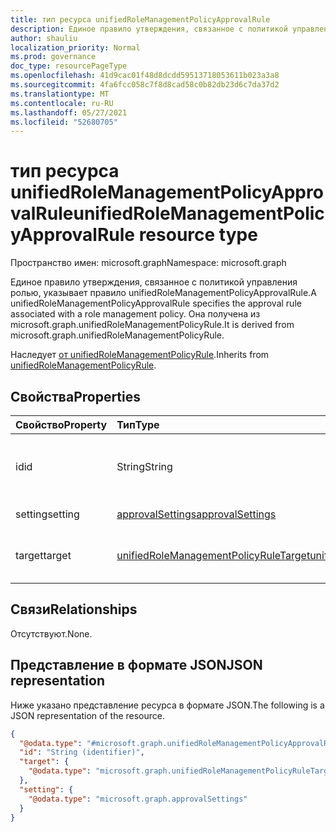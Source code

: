 ```yaml
---
title: тип ресурса unifiedRoleManagementPolicyApprovalRule
description: Единое правило утверждения, связанное с политикой управления ролью, указывает правило unifiedRoleManagementPolicyApprovalRule. Она получена из microsoft.graph.unifiedRoleManagementPolicyRule.
author: shauliu
localization_priority: Normal
ms.prod: governance
doc_type: resourcePageType
ms.openlocfilehash: 41d9cac01f48d8dcdd59513718053611b023a3a8
ms.sourcegitcommit: 4fa6fcc058c7f8d8cad58c0b82db23d6c7da37d2
ms.translationtype: MT
ms.contentlocale: ru-RU
ms.lasthandoff: 05/27/2021
ms.locfileid: "52680705"
---
```

# <a name="unifiedrolemanagementpolicyapprovalrule-resource-type"></a><span data-ttu-id="40ee2-104">тип ресурса unifiedRoleManagementPolicyApprovalRule</span><span class="sxs-lookup"><span data-stu-id="40ee2-104">unifiedRoleManagementPolicyApprovalRule resource type</span></span>

<span data-ttu-id="40ee2-105">Пространство имен: microsoft.graph</span><span class="sxs-lookup"><span data-stu-id="40ee2-105">Namespace: microsoft.graph</span></span>

<span data-ttu-id="40ee2-106">Единое правило утверждения, связанное с политикой управления ролью, указывает правило unifiedRoleManagementPolicyApprovalRule.</span><span class="sxs-lookup"><span data-stu-id="40ee2-106">A unifiedRoleManagementPolicyApprovalRule specifies the approval rule associated with a role management policy.</span></span> <span data-ttu-id="40ee2-107">Она получена из microsoft.graph.unifiedRoleManagementPolicyRule.</span><span class="sxs-lookup"><span data-stu-id="40ee2-107">It is derived from microsoft.graph.unifiedRoleManagementPolicyRule.</span></span>

<span data-ttu-id="40ee2-108">Наследует [от unifiedRoleManagementPolicyRule](../resources/unifiedrolemanagementpolicyrule.md).</span><span class="sxs-lookup"><span data-stu-id="40ee2-108">Inherits from [unifiedRoleManagementPolicyRule](../resources/unifiedrolemanagementpolicyrule.md).</span></span>

## <a name="properties"></a><span data-ttu-id="40ee2-109">Свойства</span><span class="sxs-lookup"><span data-stu-id="40ee2-109">Properties</span></span>
|<span data-ttu-id="40ee2-110">Свойство</span><span class="sxs-lookup"><span data-stu-id="40ee2-110">Property</span></span>|<span data-ttu-id="40ee2-111">Тип</span><span class="sxs-lookup"><span data-stu-id="40ee2-111">Type</span></span>|<span data-ttu-id="40ee2-112">Описание</span><span class="sxs-lookup"><span data-stu-id="40ee2-112">Description</span></span>|
|:---|:---|:---|
|<span data-ttu-id="40ee2-113">id</span><span class="sxs-lookup"><span data-stu-id="40ee2-113">id</span></span>|<span data-ttu-id="40ee2-114">String</span><span class="sxs-lookup"><span data-stu-id="40ee2-114">String</span></span>|<span data-ttu-id="40ee2-115">Уникальный идентификатор для правила.</span><span class="sxs-lookup"><span data-stu-id="40ee2-115">Unique identifier for the rule.</span></span> <span data-ttu-id="40ee2-116">Унаследованный от [unifiedRoleManagementPolicyRule](../resources/unifiedrolemanagementpolicyrule.md)</span><span class="sxs-lookup"><span data-stu-id="40ee2-116">Inherited from [unifiedRoleManagementPolicyRule](../resources/unifiedrolemanagementpolicyrule.md)</span></span>|
|<span data-ttu-id="40ee2-117">setting</span><span class="sxs-lookup"><span data-stu-id="40ee2-117">setting</span></span>|[<span data-ttu-id="40ee2-118">approvalSettings</span><span class="sxs-lookup"><span data-stu-id="40ee2-118">approvalSettings</span></span>](../resources/approvalsettings.md)|<span data-ttu-id="40ee2-119">Параметр утверждения правила.</span><span class="sxs-lookup"><span data-stu-id="40ee2-119">The approval setting for the rule.</span></span>|
|<span data-ttu-id="40ee2-120">target</span><span class="sxs-lookup"><span data-stu-id="40ee2-120">target</span></span>|[<span data-ttu-id="40ee2-121">unifiedRoleManagementPolicyRuleTarget</span><span class="sxs-lookup"><span data-stu-id="40ee2-121">unifiedRoleManagementPolicyRuleTarget</span></span>](../resources/unifiedrolemanagementpolicyruletarget.md)|<span data-ttu-id="40ee2-122">Цель правила.</span><span class="sxs-lookup"><span data-stu-id="40ee2-122">The target for the rule rule.</span></span> <span data-ttu-id="40ee2-123">Унаследованный от [unifiedRoleManagementPolicyRule](../resources/unifiedrolemanagementpolicyrule.md)</span><span class="sxs-lookup"><span data-stu-id="40ee2-123">Inherited from [unifiedRoleManagementPolicyRule](../resources/unifiedrolemanagementpolicyrule.md)</span></span>|

## <a name="relationships"></a><span data-ttu-id="40ee2-124">Связи</span><span class="sxs-lookup"><span data-stu-id="40ee2-124">Relationships</span></span>
<span data-ttu-id="40ee2-125">Отсутствуют.</span><span class="sxs-lookup"><span data-stu-id="40ee2-125">None.</span></span>

## <a name="json-representation"></a><span data-ttu-id="40ee2-126">Представление в формате JSON</span><span class="sxs-lookup"><span data-stu-id="40ee2-126">JSON representation</span></span>
<span data-ttu-id="40ee2-127">Ниже указано представление ресурса в формате JSON.</span><span class="sxs-lookup"><span data-stu-id="40ee2-127">The following is a JSON representation of the resource.</span></span>
<!-- {
  "blockType": "resource",
  "keyProperty": "id",
  "@odata.type": "microsoft.graph.unifiedRoleManagementPolicyApprovalRule",
  "baseType": "microsoft.graph.unifiedRoleManagementPolicyRule",
  "openType": false
}
-->
``` json
{
  "@odata.type": "#microsoft.graph.unifiedRoleManagementPolicyApprovalRule",
  "id": "String (identifier)",
  "target": {
    "@odata.type": "microsoft.graph.unifiedRoleManagementPolicyRuleTarget"
  },
  "setting": {
    "@odata.type": "microsoft.graph.approvalSettings"
  }
}
```

